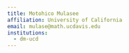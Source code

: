```yaml
---
title: Motohico Mulasee
affiliation: University of California
email: mulase@math.ucdavis.edu
institutions:
  - dm-ucd
---
```


